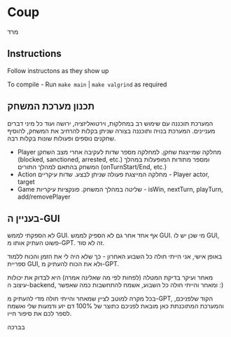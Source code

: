 # Coup
מרד

## Instructions
Follow instructons as they show up

To compile - Run ```make main``` | ```make valgrind``` as required

## תכנון מערכת המשחק

המערכת תוכננה עם שימוש רב במחלקות, וירטואליזציה, ירושה ועוד כל מיני דברים מעניינים.
המערכת בנויה ותוכננה בצורה שניתן בקלות להרחיב את המשחק, להוסיף שחקנים נוספים ופעולות שונות בקלות רבה.

* Player
  מחלקה שמייצגת שחקן. למחלקה מספר שדות לעקיבה אחרי מצב השחקן (blocked, sanctioned, arrested, etc.) ומספר מתודות המופעלות במהלך המשחק בהתאם למהלך התורים (onTurnStart/End, etc.)
* Action
  מחלקה המייצגת פעולה שניתן לבצע. שדות עיקריים  - Player actor, target
* Game
  שליטה במהלך המשחק. פונקציות עיקריות - isWin, nextTurn, playTurn, add/removePlayer

## בעניין ה-GUI

לא הספקתי לממש GUI. אף אחד אחר גם לא הספיק לממש GUI. מי שכן יש לו GUI, פשוט העתיק אותו מ-GPT. זה לא סוד.

באופן אישי, אני הייתי חולה כל השבוע האחרון - כך שלא היה לי את הזמן והכוח ללמוד ספריית GUI, ולא את הכוח להעתיק מ-GPT.

מאחר ועיקר בדיקת המטלה (לפחות לפי מה שאלינה אמרה) היא לבדוק את יכולות עיצוב ה-backend, ומאחר והייתי חולה כל השבוע, אשמח להתחשבות כמה שאפשר :)

בכל מקרה למוטב לציין שמאחר והייתי חולה מדי להעתיק מ-GPT, הקוד שלפניכם, והמערכת המתוכנתת כאן מובאת לפניכם כתוצר של 100% דם יזע ודמעות שלי ואשמח לספר לכם את סיפור חייו.

בברכה
